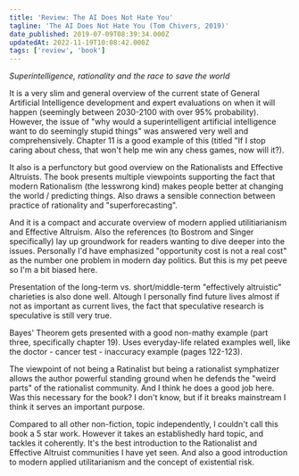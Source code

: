 ```yaml
---
title: 'Review: The AI Does Not Hate You'
tagline: 'The AI Does Not Hate You (Tom Chivers, 2019)'
date_published: 2019-07-09T08:39:34.000Z
updatedAt: 2022-11-19T10:08:42.000Z
tags: ['review', 'book']
---
```


_Superintelligence, rationality and the race to save the world_

It is a very slim and general overview of the current state of General Artificial Intelligence development and expert evaluations on when it will happen (seemingly between 2030-2100 with over 95% probability).
However, the issue of "why would a superintelligent artificial intelligence want to do seemingly stupid things" was answered very well and comprehensively. Chapter 11 is a good example of this (titled "If I stop caring about chess, that won't help me win any chess games, now will it?).

It also is a perfunctory but good overview on the Rationalists and Effective Altruists. The book presents multiple viewpoints supporting the fact that modern Rationalism (the lesswrong kind) makes people better at changing the world / predicting things. Also draws a sensible connection between practice of rationality and "superforecasting".

And it is a compact and accurate overview of modern applied utilitiarianism and Effective Altruism. Also the references (to Bostrom and Singer specifically) lay up groundwork for readers wanting to dive deeper into the issues.
Personally I'd have emphasized "opportunity cost is not a real cost" as the number one problem in modern day politics. But this is my pet peeve so I'm a bit biased here.

Presentation of the long-term vs. short/middle-term "effectively altruistic" charieties is also done well. Altough I personally find future lives almost if not as important as current lives, the fact that speculative research is speculative is still very true.

Bayes' Theorem gets presented with a good non-mathy example (part three, specifically chapter 19). Uses everyday-life related examples well, like the doctor - cancer test - inaccuracy example (pages 122-123).

The viewpoint of not being a Ratinalist but being a rationalist symphatizer allows the author powerful standing ground when he defends the "weird parts" of the rationalist community. And I think he does a good job here. Was this necessary for the book? I don't know, but if it breaks mainstream I think it serves an important purpose.

Compared to all other non-fiction, topic independently, I couldn't call this book a 5 star work. However it takes an establishedly hard topic, and tackles it coherently. It's the best introduction to the Rationalist and Effective Altruist communities I have yet seen. And also a good introduction to modern applied utilitarianism and the concept of existential risk.
